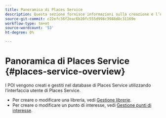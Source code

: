 ```yaml
---
title: Panoramica di Places Service
description: Questa sezione fornisce informazioni sulla creazione e l’utilizzo dei punti di interesse (POI).
source-git-commit: c22efc36f2eac6b20fc555d998c3988d8c31169e
workflow-type: tm+mt
source-wordcount: '53'
ht-degree: 0%

---
```



# Panoramica di Places Service {#places-service-overview}

I POI vengono creati e gestiti nel database di Places Service utilizzando l’interfaccia utente di Places Service.

* Per creare o modificare una libreria, vedi [Gestione librerie](/help/poi-mgmt-ui/manage-libraries-in-the-places-ui.md).
* Per creare o modificare un punto di interesse, vedi [Gestione punti di interesse](/help/poi-mgmt-ui/managing-pois-in-the-places-ui.md).

